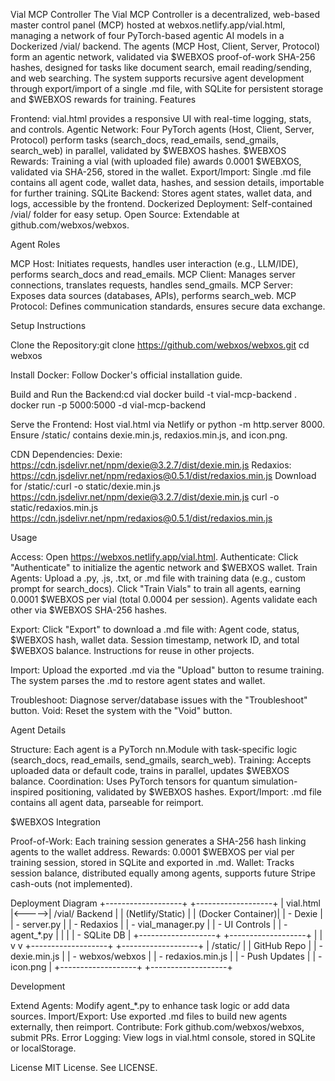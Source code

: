 Vial MCP Controller
The Vial MCP Controller is a decentralized, web-based master control panel (MCP) hosted at webxos.netlify.app/vial.html, managing a network of four PyTorch-based agentic AI models in a Dockerized /vial/ backend. The agents (MCP Host, Client, Server, Protocol) form an agentic network, validated via $WEBXOS proof-of-work SHA-256 hashes, designed for tasks like document search, email reading/sending, and web searching. The system supports recursive agent development through export/import of a single .md file, with SQLite for persistent storage and $WEBXOS rewards for training.
Features

Frontend: vial.html provides a responsive UI with real-time logging, stats, and controls.
Agentic Network: Four PyTorch agents (Host, Client, Server, Protocol) perform tasks (search_docs, read_emails, send_gmails, search_web) in parallel, validated by $WEBXOS hashes.
$WEBXOS Rewards: Training a vial (with uploaded file) awards 0.0001 $WEBXOS, validated via SHA-256, stored in the wallet.
Export/Import: Single .md file contains all agent code, wallet data, hashes, and session details, importable for further training.
SQLite Backend: Stores agent states, wallet data, and logs, accessible by the frontend.
Dockerized Deployment: Self-contained /vial/ folder for easy setup.
Open Source: Extendable at github.com/webxos/webxos.

Agent Roles

MCP Host: Initiates requests, handles user interaction (e.g., LLM/IDE), performs search_docs and read_emails.
MCP Client: Manages server connections, translates requests, handles send_gmails.
MCP Server: Exposes data sources (databases, APIs), performs search_web.
MCP Protocol: Defines communication standards, ensures secure data exchange.

Setup Instructions

Clone the Repository:git clone https://github.com/webxos/webxos.git
cd webxos


Install Docker:
Follow Docker's official installation guide.


Build and Run the Backend:cd vial
docker build -t vial-mcp-backend .
docker run -p 5000:5000 -d vial-mcp-backend


Serve the Frontend:
Host vial.html via Netlify or python -m http.server 8000.
Ensure /static/ contains dexie.min.js, redaxios.min.js, and icon.png.


CDN Dependencies:
Dexie: https://cdn.jsdelivr.net/npm/dexie@3.2.7/dist/dexie.min.js
Redaxios: https://cdn.jsdelivr.net/npm/redaxios@0.5.1/dist/redaxios.min.js
Download for /static/:curl -o static/dexie.min.js https://cdn.jsdelivr.net/npm/dexie@3.2.7/dist/dexie.min.js
curl -o static/redaxios.min.js https://cdn.jsdelivr.net/npm/redaxios@0.5.1/dist/redaxios.min.js





Usage

Access: Open https://webxos.netlify.app/vial.html.
Authenticate: Click "Authenticate" to initialize the agentic network and $WEBXOS wallet.
Train Agents:
Upload a .py, .js, .txt, or .md file with training data (e.g., custom prompt for search_docs).
Click "Train Vials" to train all agents, earning 0.0001 $WEBXOS per vial (total 0.0004 per session).
Agents validate each other via $WEBXOS SHA-256 hashes.


Export:
Click "Export" to download a .md file with:
Agent code, status, $WEBXOS hash, wallet data.
Session timestamp, network ID, and total $WEBXOS balance.
Instructions for reuse in other projects.




Import:
Upload the exported .md via the "Upload" button to resume training.
The system parses the .md to restore agent states and wallet.


Troubleshoot: Diagnose server/database issues with the "Troubleshoot" button.
Void: Reset the system with the "Void" button.

Agent Details

Structure: Each agent is a PyTorch nn.Module with task-specific logic (search_docs, read_emails, send_gmails, search_web).
Training: Accepts uploaded data or default code, trains in parallel, updates $WEBXOS balance.
Coordination: Uses PyTorch tensors for quantum simulation-inspired positioning, validated by $WEBXOS hashes.
Export/Import: .md file contains all agent data, parseable for reimport.

$WEBXOS Integration

Proof-of-Work: Each training session generates a SHA-256 hash linking agents to the wallet address.
Rewards: 0.0001 $WEBXOS per vial per training session, stored in SQLite and exported in .md.
Wallet: Tracks session balance, distributed equally among agents, supports future Stripe cash-outs (not implemented).

Deployment Diagram
+-------------------+       +-------------------+
|   vial.html       |<----->|   /vial/ Backend  |
| (Netlify/Static)  |       | (Docker Container)|
| - Dexie           |       | - server.py       |
| - Redaxios        |       | - vial_manager.py |
| - UI Controls     |       | - agent_*.py      |
|                   |       | - SQLite DB       |
+-------------------+       +-------------------+
           |                        |
           v                        v
+-------------------+       +-------------------+
|   /static/        |       |   GitHub Repo     |
| - dexie.min.js    |       | - webxos/webxos   |
| - redaxios.min.js |       | - Push Updates    |
| - icon.png        |       +-------------------+
+-------------------+

Development

Extend Agents: Modify agent_*.py to enhance task logic or add data sources.
Import/Export: Use exported .md files to build new agents externally, then reimport.
Contribute: Fork github.com/webxos/webxos, submit PRs.
Error Logging: View logs in vial.html console, stored in SQLite or localStorage.

License
MIT License. See LICENSE.
